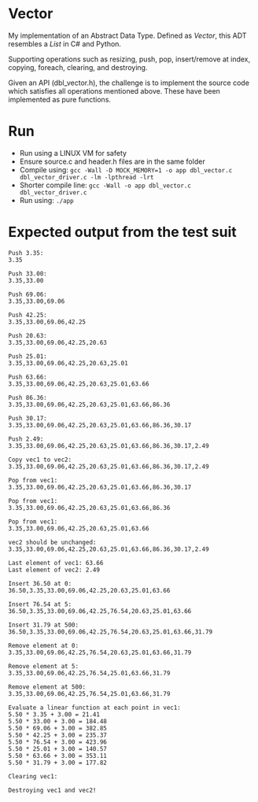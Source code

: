 # Vector

My implementation of an Abstract Data Type. Defined as *Vector*, this ADT resembles a *List* in C# and Python.

Supporting operations such as resizing, push, pop, insert/remove at index, copying, foreach, clearing, and destroying.

Given an API (dbl_vector.h), the challenge is to implement the source code which satisfies all operations mentioned above. These have been implemented as pure functions.

# Run
- Run using a LINUX VM for safety
- Ensure source.c and header.h files are in the same folder
- Compile using: `gcc -Wall -D MOCK_MEMORY=1 -o app dbl_vector.c dbl_vector_driver.c -lm -lpthread -lrt`
- Shorter compile line: `gcc -Wall -o app dbl_vector.c dbl_vector_driver.c`
- Run using: `./app`

# Expected output from the test suit
```
Push 3.35:
3.35

Push 33.00:
3.35,33.00

Push 69.06:
3.35,33.00,69.06

Push 42.25:
3.35,33.00,69.06,42.25

Push 20.63:
3.35,33.00,69.06,42.25,20.63

Push 25.01:
3.35,33.00,69.06,42.25,20.63,25.01

Push 63.66:
3.35,33.00,69.06,42.25,20.63,25.01,63.66

Push 86.36:
3.35,33.00,69.06,42.25,20.63,25.01,63.66,86.36

Push 30.17:
3.35,33.00,69.06,42.25,20.63,25.01,63.66,86.36,30.17

Push 2.49:
3.35,33.00,69.06,42.25,20.63,25.01,63.66,86.36,30.17,2.49

Copy vec1 to vec2:
3.35,33.00,69.06,42.25,20.63,25.01,63.66,86.36,30.17,2.49

Pop from vec1:
3.35,33.00,69.06,42.25,20.63,25.01,63.66,86.36,30.17

Pop from vec1:
3.35,33.00,69.06,42.25,20.63,25.01,63.66,86.36

Pop from vec1:
3.35,33.00,69.06,42.25,20.63,25.01,63.66

vec2 should be unchanged:
3.35,33.00,69.06,42.25,20.63,25.01,63.66,86.36,30.17,2.49

Last element of vec1: 63.66
Last element of vec2: 2.49

Insert 36.50 at 0:
36.50,3.35,33.00,69.06,42.25,20.63,25.01,63.66

Insert 76.54 at 5:
36.50,3.35,33.00,69.06,42.25,76.54,20.63,25.01,63.66

Insert 31.79 at 500:
36.50,3.35,33.00,69.06,42.25,76.54,20.63,25.01,63.66,31.79

Remove element at 0:
3.35,33.00,69.06,42.25,76.54,20.63,25.01,63.66,31.79

Remove element at 5:
3.35,33.00,69.06,42.25,76.54,25.01,63.66,31.79

Remove element at 500:
3.35,33.00,69.06,42.25,76.54,25.01,63.66,31.79

Evaluate a linear function at each point in vec1:
5.50 * 3.35 + 3.00 = 21.41
5.50 * 33.00 + 3.00 = 184.48
5.50 * 69.06 + 3.00 = 382.85
5.50 * 42.25 + 3.00 = 235.37
5.50 * 76.54 + 3.00 = 423.96
5.50 * 25.01 + 3.00 = 140.57
5.50 * 63.66 + 3.00 = 353.11
5.50 * 31.79 + 3.00 = 177.82

Clearing vec1:

Destroying vec1 and vec2!
```

